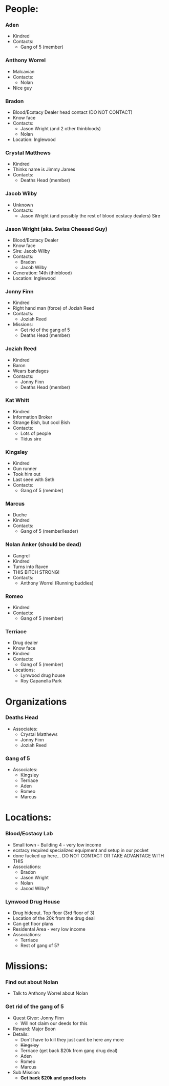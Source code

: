 # People:
### Aden
  - Kindred
  - Contacts:
    - Gang of 5 (member)
### Anthony Worrel
  - Malcavian
  - Contacts:
    - Nolan
  - Nice guy
### Bradon
  - Blood/Ecstacy Dealer head contact (DO NOT CONTACT)
  - Know face
  - Contacts:
    - Jason Wright (and 2 other thinbloods)
    - Nolan
  - Location: Inglewood
### Crystal Matthews
  - Kindred
  - Thinks name is Jimmy James
  - Contacts:
    - Deaths Head (member)
### Jacob Wilby
  - Unknown
  - Contacts:
    - Jason Wright (and possibly the rest of blood ecstacy dealers) Sire 
### Jason Wright (aka. Swiss Cheesed Guy)
  - Blood/Ecstacy Dealer
  - Know face
  - Sire: Jacob Wilby
  - Contacts:
    - Bradon
    - Jacob Wilby
  - Generation: 14th (thinblood)
  - Location: Inglewood
### Jonny Finn
  - Kindred
  - Right hand man (force) of Joziah Reed
  - Contacts:
    - Joziah Reed
  - Missions:
    - Get rid of the gang of 5
    - Deaths Head (member)
### Joziah Reed
  - Kindred
  - Baron
  - Wears bandages
  - Contacts:
    - Jonny Finn
    - Deaths Head (member)
### Kat Whitt
  - Kindred
  - Information Broker
  - Strange Bish, but cool Bish
  - Contacts:
    - Lots of people
    - Tidus sire
### Kingsley
  - Kindred
  - Gun runner
  - Took him out
  - Last seen with Seth
  - Contacts:
    - Gang of 5 (member)
### Marcus
  - Duche
  - Kindred
  - Contacts:
    - Gang of 5 (member/leader)
### Nolan Anker (should be dead)
  - Gangrel
  - Kindred
  - Turns into Raven
  - THIS BITCH STRONG!
  - Contacts:
    - Anthony Worrel (Running buddies)
### Romeo
  - Kindred
  - Contacts:
    - Gang of 5 (member)
### Terriace
  - Drug dealer
  - Know face
  - Kindred
  - Contacts:
    - Gang of 5 (member)
  - Locations:
    - Lynwood drug house
    - Roy Capanella Park

# Organizations
### Deaths Head
  - Associates:
    - Crystal Matthews
    - Jonny Finn
    - Joziah Reed
### Gang of 5 
  - Associates:
    - Kingsley
    - Terriace 
    - Aden
    - Romeo
    - Marcus

# Locations:
### Blood/Ecstacy Lab
  - Small town - Building 4  - very low income
  - ecstacy required specialized equipment and setup in our pocket
  - done fucked up here... DO NOT CONTACT OR TAKE ADVANTAGE WITH THIS
  - Associations:
    - Bradon
    - Jason Wright
    - Nolan
    - Jacod Wilby?
### Lynwood Drug House
  - Drug hideout. Top floor (3rd floor of 3)
  - Location of the 20k from the drug deal
  - Can get floor plans
  - Residental Area - very low income
  - Associations:
    - Terriace
    - Rest of gang of 5?

# Missions:
### Find out about Nolan
  - Talk to Anthony Worrel about Nolan
### Get rid of the gang of 5
  - Quest Giver: Jonny Finn
    - Will not claim our deeds for this
  - Reward: Major Boon
  - Details:
    - Don't have to kill they just cant be here any more
    - ~~Kingsley~~
    - Terriace (get back $20k from gang drug deal)
    - Aden
    - Romeo
    - Marcus
  - Sub Mission:
    - **Get back $20k and good loots**
